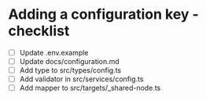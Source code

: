 # Adding a configuration key - checklist

- [ ] Update .env.example
- [ ] Update docs/configuration.md
- [ ] Add type to src/types/config.ts
- [ ] Add validator in src/services/config.ts
- [ ] Add mapper to src/targets/_shared-node.ts
